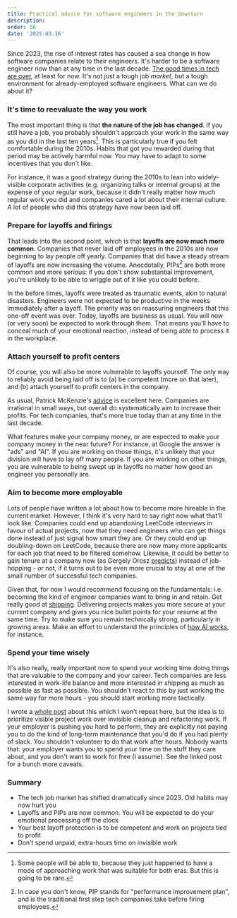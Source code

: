 ```yaml
---
title: Practical advice for software engineers in the downturn
description: 
order: 56
date: '2025-03-16'
---
```


Since 2023, the rise of interest rates has caused a sea change in how software companies relate to their engineers. It's harder to be a software engineer now than at any time in the last decade. [The good times in tech are over](/good-times-are-over), at least for now. It's not just a tough job _market_, but a tough environment for already-employed software engineers. What can we do about it?

### It's time to reevaluate the way you work

The most important thing is that **the nature of the job has changed**. If you still have a job, you probably shouldn't approach your work in the same way as you did in the last ten years[^1]. This is particularly true if you felt comfortable during the 2010s. Habits that got you rewarded during that period may be actively harmful now. You may have to adapt to some incentives that you don't like.

For instance, it was a good strategy during the 2010s to lean into widely-visible corporate activities (e.g. organizing talks or internal groups) at the expense of your regular work, because it didn't really matter how much regular work you did and companies cared a lot about their internal culture. A lot of people who did this strategy have now been laid off.

### Prepare for layoffs and firings

That leads into the second point, which is that **layoffs are now much more common**. Companies that never laid off employees in the 2010s are now beginning to lay people off yearly. Companies that did have a steady stream of layoffs are now increasing the volume. Anecdotally, PIPs[^2] are both more common and more serious: if you don't show substantial improvement, you're unlikely to be able to wriggle out of it like you could before.

In the before times, layoffs were treated as traumatic events, akin to natural disasters. Engineers were not expected to be productive in the weeks immediately after a layoff. The priority was on reassuring engineers that this one-off event was over. Today, layoffs are business as usual. You will now (or very soon) be expected to work through them. That means you'll have to conceal much of your emotional reaction, instead of being able to process it in the workplace.

### Attach yourself to profit centers

Of course, you will also be more vulnerable to layoffs yourself. The only way to reliably avoid being laid off is to (a) be competent (more on that later), and (b) attach yourself to profit centers in the company.

As usual, Patrick McKenzie's [advice](https://www.kalzumeus.com/2011/10/28/dont-call-yourself-a-programmer/) is excellent here. Companies are irrational in small ways, but overall do systematically aim to increase their profits. For tech companies, that's more true today than at any time in the last decade.

What features make your company money, or are expected to make your company money in the near future? For instance, at Google the answer is "ads" and "AI". If you are working on those things, it's unlikely that your division will have to lay off many people. If you are working on other things, you are vulnerable to being swept up in layoffs no matter how good an engineer you personally are.

### Aim to become more employable

Lots of people have written a lot about how to become more hireable in the current market. However, I think it's very hard to say right now what that'll look like. Companies could end up abandoning LeetCode interviews in favour of actual projects, now that they need engineers who can get things done instead of just signal how smart they are. Or they could end up doubling-down on LeetCode, because there are now many more applicants for each job that need to be filtered somehow. Likewise, it could be better to gain tenure at a company now (as Gergely Orosz [predicts](https://bsky.app/profile/gergely.pragmaticengineer.com/post/3ll55pjm7tc2l)) instead of job-hopping - or not, if it turns out to be even more crucial to stay at one of the small number of successful tech companies.

Given that, for now I would recommend focusing on the fundamentals: i.e. becoming the kind of engineer companies want to bring in and retain. Get really good at [shipping](/how-to-ship). Delivering projects makes you more secure at your current company and gives you nice bullet points for your resume at the same time. Try to make sure you remain technically strong, particularly in growing areas. Make an effort to understand the principles of [how AI works](/how-llms-work), for instance.

### Spend your time wisely

It's also really, really important now to spend your working time doing things that are valuable to the company and your career. Tech companies are less interested in work-life balance and more interested in shipping as much as possible as fast as possible. You shouldn't react to this by just working the same way for more hours - you should start working more tactically.

I wrote a [whole post](/tactical-work-in-the-age-of-layoffs) about this which I won't repeat here, but the idea is to prioritize visible project work over invisible cleanup and refactoring work. If your employer is pushing you hard to perform, they are explicitly not paying you to do the kind of long-term maintenance that you'd do if you had plenty of slack. You shouldn't volunteer to do that work after hours. Nobody wants that: your employer wants you to spend your time on the stuff they care about, and you don't want to work for free (I assume). See the linked post for a bunch more caveats.

### Summary

- The tech job market has shifted dramatically since 2023. Old habits may now hurt you
- Layoffs and PIPs are now common. You will be expected to do your emotional processing off the clock
- Your best layoff protection is to be competent and work on projects tied to profit
- Don’t spend unpaid, extra-hours time on invisible work



[^1]: Some people will be able to, because they just happened to have a mode of approaching work that was suitable for both eras. But this is going to be rare. 

[^2]: In case you don't know, PIP stands for "performance improvement plan", and is the traditional first step tech companies take before firing employees.